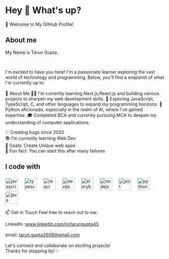 <h1 align="left">Hey 👋 What's up?</h1>




👋 Welcome to My GitHub Profile!

<h2 align="left">About me</h2>

<p align="left">My Name is Tarun Gupta.</p>
<br>

I'm excited to have you here! I'm a passionate learner exploring the vast world of technology and programming. Below, you'll find a snapshot of what I'm currently up to:
<br>
<br>
🌱 About Me
👨‍💻 I'm currently learning Next.js,React.js and building various projects to sharpen my web development skills.
🚀 Exploring JavaScript, TypeScript, C, and other languages to expand my programming horizons.
🤖 Python aficionado, especially in the realm of AI, where I've gained expertise.
🎓 Completed BCA and currently pursuing MCA to deepen my understanding of computer applications.


<p align="left">✨ Creating bugs since 2020<br>📚 I'm currently learning Web Dev<br>🎯 Goals: Create Unique  web  apps <br>🎲 Fun fact: You can start this after many failures </p>

###

<h2 align="left">I code with</h2>

###

<div align="left">
  <img src="https://cdn.jsdelivr.net/gh/devicons/devicon/icons/javascript/javascript-original.svg" height="40" alt="javascript logo"  />
  <img width="12" />
  <img src="https://cdn.jsdelivr.net/gh/devicons/devicon/icons/typescript/typescript-original.svg" height="40" alt="typescript logo"  />
  <img width="12" />
  <img src="https://cdn.jsdelivr.net/gh/devicons/devicon/icons/react/react-original.svg" height="40" alt="react logo"  />
  <img width="12" />
  <img src="https://cdn.jsdelivr.net/gh/devicons/devicon/icons/nextjs/nextjs-original.svg" height="40" alt="nextjs logo"  />
  <img width="12" />
  <img src="https://cdn.jsdelivr.net/gh/devicons/devicon/icons/storybook/storybook-original.svg" height="40" alt="storybook logo"  />
  <img width="12" />
  <img src="https://cdn.jsdelivr.net/gh/devicons/devicon/icons/nodejs/nodejs-original.svg" height="40" alt="nodejs logo"  />
  <img width="12" />
  
  <img src="https://cdn.jsdelivr.net/gh/devicons/devicon/icons/jest/jest-plain.svg" height="40" alt="jest logo"  />
  <img width="12" />
  <img src="https://cdn.jsdelivr.net/gh/devicons/devicon/icons/python/python-original.svg" height="40" alt="python logo"  />
  <img width="12" />

  <img width="12" />
  <img src="https://cdn.jsdelivr.net/gh/devicons/devicon/icons/java/java-original.svg" height="40" alt="java logo"  />
  <img width="12" />

  
 
</div>

📫 Get in Touch
Feel free to reach out to me:

LinkedIn :www.linkedin.com/in/tarungupta45
<br>
<br>
email: tarun.gupta2606@gmail.com
<br>
<br>
Let's connect and collaborate on exciting projects!
<br>
Thanks for stopping by! ✨
###
